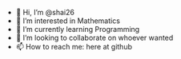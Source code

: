 - 👋 Hi, I’m @shai26
- 👀 I’m interested in Mathematics
- 🌱 I’m currently learning Programming
- 💞️ I’m looking to collaborate on whoever wanted
- 📫 How to reach me: here at github

<!---
shai26/shai26 is a ✨ special ✨ repository because its `README.md` (this file) appears on your GitHub profile.
You can click the Preview link to take a look at your changes.
--->
